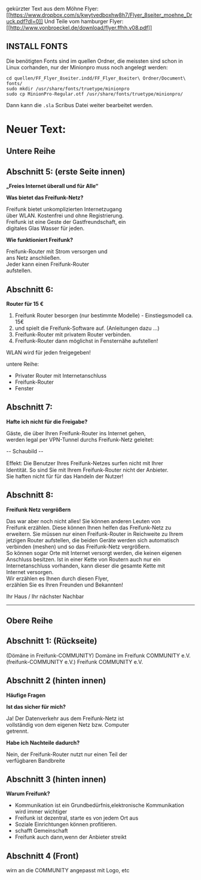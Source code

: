 gekürzter Text aus dem Möhne Flyer: 
 [[https://www.dropbox.com/s/kwytvedboxhw8h7/Flyer_8seiter_moehne_Druck.pdf?dl=0]]
Und Teile vom hamburger Flyer: [[http://www.vonbroeckel.de/download/flyer.ffhh.v08.pdf]]

INSTALL FONTS
----

Die benötigten Fonts sind im quellen Ordner, die meissten sind schon in Linux corhanden, nur der Minionpro muss noch angelegt werden:

    cd quellen/FF_Flyer_8seiter.indd/FF_Flyer_8seiter\ Ordner/Document\ fonts/
	sudo mkdir /usr/share/fonts/truetype/minionpro
	sudo cp MinionPro-Regular.otf /usr/share/fonts/truetype/minionpro/

Dann kann die `.sla` Scribus Datei weiter bearbeitet werden.


# Neuer Text:


Untere Reihe
---

**Abschnitt 5: (erste Seite innen)**
---
**„Freies Internet überall und für Alle“**

**Was bietet das Freifunk-Netz?**

Freifunk bietet unkomplizierten Internetzugang    
über WLAN. Kostenfrei und ohne Registrierung.  
Freifunk ist eine Geste der Gastfreundschaft, ein  
digitales Glas Wasser für jeden.   

**Wie funktioniert Freifunk?**

Freifunk-Router mit Strom versorgen und  
ans Netz anschließen.   
Jeder kann einen Freifunk-Router  
aufstellen. 

**Abschnitt 6:**
---
**Router für 15 €**

1. Freifunk Router besorgen (nur bestimmte Modelle) - Einstiegsmodell ca. 15€  
2. und spielt die Freifunk-Software auf. (Anleitungen dazu ...)
3. Freifunk-Router mit privatem Router verbinden.
4. Freifunk-Router dann möglichst in Fensternähe aufstellen!

WLAN wird für jeden freigegeben!

untere Reihe:

  * Privater Router mit Internetanschluss 
  * Freifunk-Router
  * Fenster

**Abschnitt 7:**
---
**Hafte ich nicht für die Freigabe?**

Gäste, die über Ihren Freifunk-Router ins Internet gehen,   
werden legal per VPN-Tunnel durchs Freifunk-Netz geleitet:
    
-- Schaubild --

Eﬀekt: Die Benutzer Ihres Freifunk-Netzes surfen nicht mit Ihrer  
Identität. So sind Sie mit Ihrem Freifunk-Router nicht der Anbieter.  
Sie haften nicht für für das Handeln der Nutzer!

**Abschnitt 8:**
---
**Freifunk Netz vergrößern**

Das war aber noch nicht alles! Sie können anderen Leuten von  
Freifunk erzählen. Diese können Ihnen helfen das Freifunk-Netz zu  
erweitern. Sie müssen nur einen Freifunk-Router in Reichweite zu Ihrem  
jetzigen Router aufstellen, die beiden Geräte werden sich automatisch  
verbinden (meshen) und so das Freifunk-Netz vergrößern.  
So können sogar Orte mit Internet versorgt werden, die keinen eigenen  
Anschluss besitzen. Ist in einer Kette von Routern auch nur ein  
Internetanschluss vorhanden, kann dieser die gesamte Kette mit  
Internet versorgen.  
Wir erzählen es Ihnen durch diesen Flyer,  
erzählen Sie es Ihren Freunden und Bekannten!  

Ihr Haus / Ihr nächster Nachbar

----

Obere Reihe
----

**Abschnitt 1: (Rückseite)**
---
(Dömäne in Freifunk-COMMUNITY) Domäne im Freifunk COMMUNITY e.V.  
(freifunk-COMMUNITY e.V.) Freifunk COMMUNITY e.V.

**Abschnitt 2 (hinten innen)** 
---
**Häufige Fragen**

**Ist das sicher für mich?**

Ja! Der Datenverkehr aus dem Freifunk-Netz ist   
vollständig von dem eigenen Netz bzw. Computer   
getrennt.

**Habe ich Nachteile dadurch?**

Nein, der Freifunk-Router nutzt nur einen Teil der   
verfügbaren Bandbreite


**Abschnitt 3 (hinten innen)**
---
**Warum Freifunk?**

  * Kommunikation ist ein Grundbedürfnis,elektronische Kommunikation wird immer wichtiger
  * Freifunk ist dezentral, starte es von jedem Ort aus
  * Soziale Einrichtungen können profitieren.  
  * schafft Gemeinschaft  
  * Freifunk auch dann,wenn der Anbieter streikt

**Abschnitt 4 (Front)**
---
wirn an die COMMUNITY angepasst mit Logo, etc
